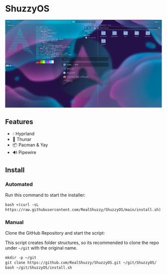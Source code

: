 # ShuzzyOS
!["Preview of ShuzzyOS"](assets/preview.png)

## Features
- 💧 Hyprland
- 📁 Thunar
- 📦 Pacman & Yay
- 🔊 Pipewire

## Install
### Automated
Run this command to start the installer:
```
bash <(curl -sL https://raw.githubusercontent.com/RealShuzzy/ShuzzyOS/main/install.sh)
```
### Manual
Clone the GitHub Repository and start the script:

This script creates folder structures, so its recommended to clone the repo under `~/git` with the original name. 
```
mkdir -p ~/git
git clone https://github.com/RealShuzzy/ShuzzyOS.git ~/git/ShuzzyOS/
bash ~/git/ShuzzyOS/install.sh
```
